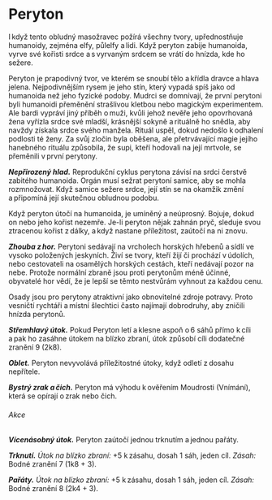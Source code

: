 # Peryton
  
I když tento obludný masožravec požírá všechny tvory, upřednostňuje humanoidy, zejména elfy, půlelfy a lidi. Když peryton zabije humanoida, vyrve své kořisti srdce a s vyrvaným srdcem se vrátí do hnízda, kde ho sežere.
  
Peryton je prapodivný tvor, ve kterém se snoubí tělo a křídla dravce a hlava jelena. Nejpodivnějším rysem je jeho stín, který vypadá spíš jako od humanoida než jeho fyzické podoby. Mudrci se domnívají, že první perytoni byli humanoidi přeměnění strašlivou kletbou nebo magickým experimentem. Ale bardi vypráví jiný příběh o muži, kvůli jehož nevěře jeho opovrhovaná žena vyřízla srdce své mladší, krásnější sokyně a rituálně ho snědla, aby navždy získala srdce svého manžela. Rituál uspěl, dokud nedošlo k odhalení podlosti té ženy. Za svůj zločin byla oběšena, ale přetrvávající magie jejího hanebného rituálu způsobila, že supi, kteří hodovali na její mrtvole, se přeměnili v první perytony.
  
***Nepřirozený hlad.*** Reprodukční cyklus perytona závisí na srdci čerstvě zabitého humanoida. Orgán musí sežrat perytoní samice, aby se mohla rozmnožovat. Když samice sežere srdce, její stín se na okamžik změní a připomíná její skutečnou obludnou podobu.
  
Když peryton útočí na humanoida, je umíněný a neúprosný. Bojuje, dokud on nebo jeho kořist nezemře. Je-li peryton nějak zahnán pryč, sleduje svou ztracenou kořist z dálky, a když nastane příležitost, zaútočí na ni znovu.
  
***Zhouba z hor.*** Perytoni sedávají na vrcholech horských hřebenů a sídlí ve vysoko položených jeskyních. Živí se tvory, kteří žijí či prochází v údolích, nebo cestovateli na osamělých horských cestách, kteří nedávají pozor na nebe. Protože normální zbraně jsou proti perytonům méně účinné, obyvatelé hor vědí, že je lepší se těmto nestvůrám vyhnout za každou cenu.
  
Osady jsou pro perytony atraktivní jako obnovitelné zdroje potravy. Proto vesničtí rychtáři a místní šlechtici často najímají dobrodruhy, aby zničili hnízda perytonů.

<Monster 
    title="Peryton"
    subtitle="Střední obluda, chaotické zlo"
    armor-class="13 (přirozená zbroj)"
    hit-points="33 (6k8 + 6)"
    speed="4 sáhy, létání 12 sáhů"
    str="16 (+3)"
    dex="12 (+2)"
    con="13 (+1)"
    int="9 (-1)"
    wis="12 (+1)"
    cha="10 (+0)"
    saving-throws=""
    skills="Vnímání +5"
    damage-vulnerabilities=""
    damage-resistances="bodná, drtivá a sečná z nemagických útoků"
    damage-immunities=""
    condition-immunities=""
    senses="pasivní Vnímání 15"
    languages="rozumí elfštině a obecné řeči, ale neumí mluvit"
    challenge="2 (450 ZK)"
    >

***Střemhlavý útok.*** Pokud Peryton letí a klesne aspoň o 6 sáhů přímo k cíli a pak ho zasáhne útokem na blízko zbraní, útok způsobí cíli dodatečné zranění 9 (2k8).
  
***Oblet.*** Peryton nevyvolává příležitostné útoky, když odletí z dosahu nepřítele.
  
***Bystrý zrak a čich.*** Peryton má výhodu k ověřením Moudrosti (Vnímání), která se opírají o zrak nebo čich.
  
###### Akce
  
***Vícenásobný útok.*** Peryton zaútočí jednou trknutím a jednou pařáty.
  
***Trknutí.*** *Útok na blízko zbraní:* +5 k zásahu, dosah 1 sáh, jeden cíl. *Zásah:* Bodné zranění 7 (1k8 + 3).
  
***Pařáty.*** *Útok na blízko zbraní:* +5 k zásahu, dosah 1 sáh, jeden cíl. *Zásah:* Bodné zranění 8 (2k4 + 3).

</Monster>  
